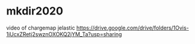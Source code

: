 # mkdir2020

video of chargemap jelastic https://drive.google.com/drive/folders/1Ovis-1iUcxZRetj2swznOXOKQ2jYM_Ta?usp=sharing
